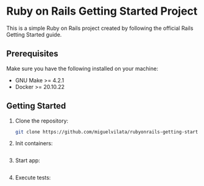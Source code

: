 # Ruby on Rails Getting Started Project

This is a simple Ruby on Rails project created by following the official Rails Getting Started guide.

## Prerequisites

Make sure you have the following installed on your machine:

- GNU Make >= 4.2.1 
- Docker >= 20.10.22

## Getting Started

1. Clone the repository:

   ```bash
   git clone https://github.com/miguelvilata/rubyonrails-getting-started && cd rubyonrails-getting-started 

2. Init containers:

   ```make init

3. Start app:

   ```make start

4. Execute tests:

   ```make test
